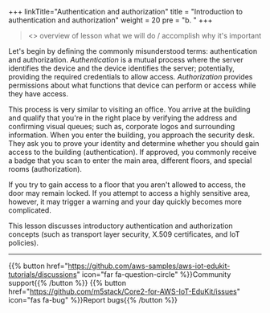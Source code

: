 +++
linkTitle="Authentication and authorization"
title = "Introduction to authentication and authorization"
weight = 20
pre = "b. "
+++

> <<author note: >>
> overview of lesson
>  what we will do / accomplish
> why it's important
>  

Let's begin by defining the commonly misunderstood terms: authentication and authorization. *Authentication* is a mutual process where the server identifies the device and the device identifies the server; potentially, providing the required credentials to allow access. *Authorization* provides permissions about what functions that device can perform or access while they have access. 

This process is very similar to visiting an office. You arrive at the building and qualify that you're in the right place by verifying the address and confirming visual queues; such as, corporate logos and surrounding information. When you enter the building, you approach the security desk. They ask you to prove your identity and determine whether you should gain access to the building (authentication). If approved, you commonly receive a badge that you scan to enter the main area, different floors, and special rooms (authorization).

If you try to gain access to a floor that you aren't allowed to access, the door may remain locked. If you attempt to access a highly sensitive area, however, it may trigger a warning and your day quickly becomes more complicated. 

This lesson discusses introductory authentication and authorization concepts (such as transport layer security, X.509 certificates, and IoT policies). 

---
{{% button href="https://github.com/aws-samples/aws-iot-edukit-tutorials/discussions" icon="far fa-question-circle" %}}Community support{{% /button %}} {{% button href="https://github.com/m5stack/Core2-for-AWS-IoT-EduKit/issues" icon="fas fa-bug" %}}Report bugs{{% /button %}}